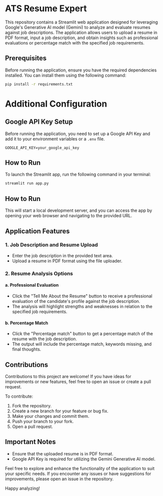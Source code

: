 # ATS Resume Expert

This repository contains a Streamlit web application designed for leveraging Google's Generative AI model (Gemini) to analyze and evaluate resumes against job descriptions. The application allows users to upload a resume in PDF format, input a job description, and obtain insights such as professional evaluations or percentage match with the specified job requirements.

## Prerequisites

Before running the application, ensure you have the required dependencies installed. You can install them using the following command:

```bash
pip install -r requirements.txt
```

# Additional Configuration

## Google API Key Setup
Before running the application, you need to set up a Google API Key and add it to your environment variables or a `.env` file.

```env
GOOGLE_API_KEY=your_google_api_key
```
## How to Run

To launch the Streamlit app, run the following command in your terminal:

```bash
streamlit run app.py
```
## How to Run

This will start a local development server, and you can access the app by opening your web browser and navigating to the provided URL.

## Application Features

### 1. Job Description and Resume Upload
- Enter the job description in the provided text area.
- Upload a resume in PDF format using the file uploader.

### 2. Resume Analysis Options
#### a. Professional Evaluation
- Click the "Tell Me About the Resume" button to receive a professional evaluation of the candidate's profile against the job description.
- The analysis will highlight strengths and weaknesses in relation to the specified job requirements.

#### b. Percentage Match
- Click the "Percentage match" button to get a percentage match of the resume with the job description.
- The output will include the percentage match, keywords missing, and final thoughts.

## Contributions

Contributions to this project are welcome! If you have ideas for improvements or new features, feel free to open an issue or create a pull request.

To contribute:

1. Fork the repository.
2. Create a new branch for your feature or bug fix.
3. Make your changes and commit them.
4. Push your branch to your fork.
5. Open a pull request.

## Important Notes

- Ensure that the uploaded resume is in PDF format.
- Google API Key is required for utilizing the Gemini Generative AI model.

Feel free to explore and enhance the functionality of the application to suit your specific needs. If you encounter any issues or have suggestions for improvements, please open an issue in the repository.

Happy analyzing!



